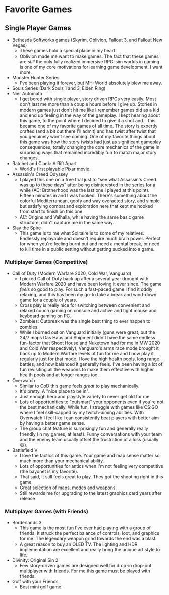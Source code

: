 # Favorite Games

## Single Player Games

* Bethesda Softworks games (Skyrim, Oblivion, Fallout 3, and Fallout New Vegas)
  * These games hold a special place in my heart
  * Oblivion made me want to make games. The fact that these games are _still_ the only fully realized immersive RPG-sim worlds in gaming is one of my core motivations for learning game development. I want more.
* Monster Hunter Series
  * I've been playing it forever, but MH: World absolutely blew me away.
* Souls Series (Dark Souls 1 and 3, Elden Ring)
* Nier Automata
  * I get bored with single player, story driven RPGs very easily. Most don't last me more than a couple hours before I give up. Stories in modern games just don't hit me like I remember games did as a kid and end up feeling in the way of the gameplay. I kept hearing about this game, to the point where I decided to give it a shot and... this became one of my favorite games of all time. The story is expertly crafted (and a bit out there I'll admit) and has twist after twist that you genuinely won't see coming. One of my favorite things about this game was how the story twists had just as significant gameplay consequences, totally changing the core mechanics of the game in surprising ways that remained incredibly fun to match major story changes.
* Ratchet and Clank: A Rift Apart
  * World's first playable Pixar movie.
* Assassin's Creed Odyssey
  * I played this one on a free trial just to "see what Assassin's Creed was up to these days" after being disinterested in the series for a while (AC: Brotherhood was the last one I played at this point). Fifteen minutes in and I was hooked. There's something about the colorful Mediterranean, goofy and way overacted story, and simple but satisfying combat and exploration here that kept me hooked from start to finish on this one.
  * AC: Origins and Valhalla, while having the same basic game structure, didn't capture me in the same way.
* Slay the Spire
  * This game is to me what Solitaire is to some of my relatives. Endlessly replayable and doesn't require much brain power. Perfect for when you're feeling burnt out and need a mental break, or need to kill time in a public setting without getting sucked into a game.

### Multiplayer Games (Competitive)

* Call of Duty (Modern Warfare 2020, Cold War, Vanguard)
  * I picked Call of Duty back up after a several year drought with Modern Warfare 2020 and have been loving it ever since. The game _feels_ so good to play. For such a fast-paced game I find it oddly relaxing, and this has been my go-to take a break and wind-down game for a couple of years.
  * Cross play is really nice for switching between convenient and relaxed couch gaming on console and active and tight mouse and keyboard gaming on PC.
  * Zombies: Outbreak was the single best thing to ever happen to zombies.
  * While I burned out on Vanguard initially (guns were great, but the 24/7 maps Das Haus and Shipment didn't have the same endless fun-factor that Shoot House and Nuketown had for me in MW 2020 and Cold War respectively), Vanguard's arms race mode brought it back up to Modern Warfare levels of fun for me and I now play it regularly just for that mode. I love the high health pools, long range battles, and how balanced it generally feels. I've been having a lot of fun revisiting all the weapons to make them effective with higher health pools and at longer ranges too.
* Overwatch
  * Similar to CoD this game feels _great_ to play mechanically.
  * It's pretty. A "nice place to be in".
  * Just enough hero and playstyle variety to never get old for me.
  * Lots of opportunities to "outsmart" your opponents even if you're not the best mechanically. While fun, I struggle with games like CS:GO where I feel skill-capped by my twitch-aiming abilities. With Overwatch I feel like I can consistently beat players with better aim by having a better game sense.
  * The group chat feature is surprisingly fun and generally really friendly (in my games, at least). Funny conversations with your team and the enemy team usually offset the frustration of a loss (usually :smile:).
* Battlefield V
  * I love the tactics of this game. Your game and map sense matter so much more than your mechanical ability.
  * Lots of opportunities for antics when I'm not feeling very competitive (the bayonet is my favorite).
  * That said, it still feels great to play. They got the shooting right in this game.
  * Great selection of maps, modes and weapons.
  * Still rewards me for upgrading to the latest graphics card years after release

### **Multiplayer Games (with Friends)**

* Borderlands 3
  * This game is the most fun I've ever had playing with a group of friends. It struck the perfect balance of controls, loot, and graphics for me. The legendary weapon grind towards the end was a blast.
  * A great reason to buy an OLED TV. The lighting and HDR implementation are excellent and really bring the unique art style to life.
* Divinity: Original Sin 2
  * Few story-driven games are designed well for drop-in drop-out multiplayer with friends. For me this game must be played with friends.
* Golf with your Friends
  * Best mini golf game.
